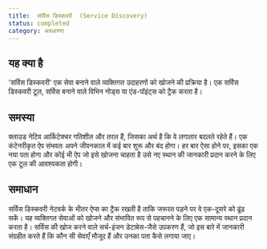 ```yaml
---
title:  सर्विस डिस्कवरी  (Service Discovery)
status: completed
category: अवधारणा
---
```


## यह क्या है 

'सर्विस डिस्कवरी' एक सेवा बनाने वाले व्यक्तिगत उदाहरणों को खोजने की प्रक्रिया है। एक सर्विस डिस्कवरी टूल, सर्विस बनाने वाले विभिन नोड्स या एंड-पॉइंट्स को ट्रैक करता है।

## समस्या  

क्लाउड नेटिव आर्किटेक्चर गतिशील और तरल हैं, जिसका अर्थ है कि वे लगातार बदलते रहेते हैं। एक कंटेनरीकृत ऐप संभवतः अपने जीवनकाल में कई बार शुरू और बंद होगा। हर बार ऐसा होने पर, इसका एक नया पता होगा और कोई भी ऐप जो इसे खोजना चाहता है उसे नए स्थान की जानकारी प्रदान करने के लिए एक टूल की आवश्यकता होगी।

## समाधान

सर्विस डिस्कवरी नेटवर्क के भीतर ऐप्स का ट्रैक रखती है ताकि जरूरत पड़ने पर वे एक-दूसरे को ढूंढ सकें। यह व्यक्तिगत सेवाओं को खोजने और संभावित रूप से पहचानने के लिए एक सामान्य स्थान प्रदान करता है। सर्विस की खोज करने वाले सर्च-इंजन डेटाबेस-जैसे उपकरण हैं, जो इस बारे में जानकारी संग्रहीत करते हैं कि कौन सी सेवाएँ मौजूद हैं और उनका पता कैसे लगाया जाए।
